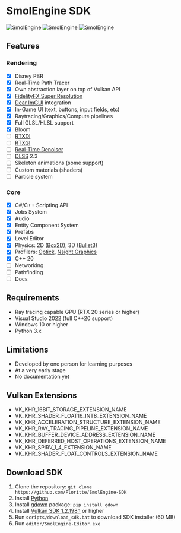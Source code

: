 # SmolEngine SDK
![SmolEngine](https://i.imgur.com/ZSfnTCi.png)
![SmolEngine](https://i.imgur.com/hVzuQyz.png)
![SmolEngine](https://i.imgur.com/Wo8WxgA.png)

## Features
### Rendering
- [x] Disney PBR
- [x] Real-Time Path Tracer
- [x] Own abstraction layer on top of Vulkan API
- [x] [FidelityFX Super Resolution](https://www.amd.com/en/technologies/radeon-software-fidelityfx-super-resolution)
- [x] [Dear ImGUI](https://github.com/ocornut/imgui) integration
- [x] In-Game UI (text, buttons, input fields, etc)
- [x] Raytracing/Graphics/Compute pipelines
- [x] Full GLSL/HLSL support
- [x] Bloom
- [ ] [RTXDI](https://developer.nvidia.com/rtxdi)
- [ ] [RTXGI](https://developer.nvidia.com/rtxgi)
- [ ] [Real-Time Denoiser](https://developer.nvidia.com/nvidia-rt-denoiser)
- [ ] [DLSS](https://www.nvidia.com/de-de/geforce/technologies/dlss/) 2.3
- [ ] Skeleton animations (some support)
- [ ] Custom materials (shaders)
- [ ] Particle system

### Core

- [x] C#/C++ Scripting API
- [x] Jobs System
- [x] Audio
- [x] Entity Component System
- [x] Prefabs
- [x] Level Editor
- [x] Physics: 2D ([Box2D](https://github.com/erincatto/box2d)), 3D ([Bullet3](https://github.com/bulletphysics/bullet3))
- [x] Profilers: [Optick](https://github.com/bombomby/optick), [Nsight Graphics](https://developer.nvidia.com/nsight-graphics/)
- [x] C++ 20
- [ ] Networking
- [ ] Pathfinding
- [ ] Docs

## Requirements
- Ray tracing capable GPU (RTX 20 series or higher)
- Visual Studio 2022 (full C++20 support)
- Windows 10 or higher
- Python 3.x

## Limitations
- Developed by one person for learning purposes
- At a very early stage
- No documentation yet

## Vulkan Extensions
- VK_KHR_16BIT_STORAGE_EXTENSION_NAME
- VK_KHR_SHADER_FLOAT16_INT8_EXTENSION_NAME
- VK_KHR_ACCELERATION_STRUCTURE_EXTENSION_NAME
- VK_KHR_RAY_TRACING_PIPELINE_EXTENSION_NAME
- VK_KHR_BUFFER_DEVICE_ADDRESS_EXTENSION_NAME
- VK_KHR_DEFERRED_HOST_OPERATIONS_EXTENSION_NAME
- VK_KHR_SPIRV_1_4_EXTENSION_NAME
- VK_KHR_SHADER_FLOAT_CONTROLS_EXTENSION_NAME

## Download SDK
1. Clone the repository: ```git clone https://github.com/Floritte/SmolEngine-SDK```
2. Install [Python](https://www.python.org/downloads/)
3. Install [gdown](https://github.com/wkentaro/gdown) package: ```pip install gdown```
4. Install [Vulkan SDK 1.2.198.1](https://vulkan.lunarg.com/sdk/home#windows) or higher
5. Run `scripts/download_sdk.bat` to download SDK installer (60 MB)
6. Run `editor/SmolEngine-Editor.exe`
